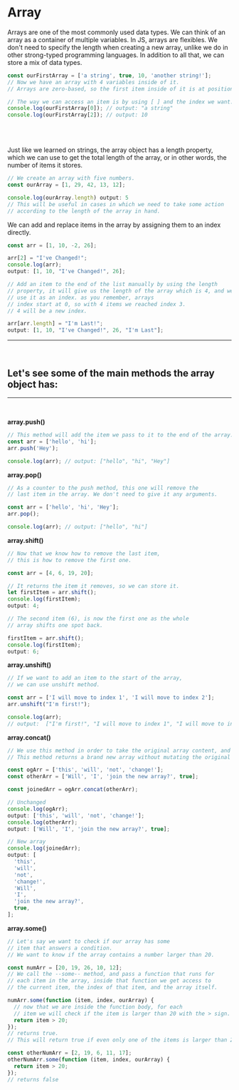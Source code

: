 # Array

Arrays are one of the most commonly used data types.
We can think of an array as a container of multiple variables.
In JS, arrays are flexibles. We don't need to specify the length when creating a new array, unlike we do in other strong-typed programming languages. In addition to all that, we can store a mix of data types.

```js
const ourFirstArray = ['a string', true, 10, 'another string!'];
// Now we have an array with 4 variables inside of it.
// Arrays are zero-based, so the first item inside of it is at position 0.

// The way we can access an item is by using [ ] and the index we want.
console.log(ourFirstArray[0]); // output: "a string"
console.log(ourFirstArray[2]); // output: 10
```

<br />
<br />

Just like we learned on strings, the array object has a length property, which we can use to get the total length of the array, or in other words, the number of items it stores.

```js
// We create an array with five numbers.
const ourArray = [1, 29, 42, 13, 12];

console.log(ourArray.length) output: 5
// This will be useful in cases in which we need to take some action
// according to the length of the array in hand.
```

We can add and replace items in the array by assigning them to an index directly.

```js
const arr = [1, 10, -2, 26];

arr[2] = "I've Changed!";
console.log(arr);
output: [1, 10, "I've Changed!", 26];

// Add an item to the end of the list manually by using the length
// property, it will give us the length of the array which is 4, and we
// use it as an index. as you remember, arrays
// index start at 0, so with 4 items we reached index 3.
// 4 will be a new index.

arr[arr.length] = "I'm Last!";
output: [1, 10, "I've Changed!", 26, "I'm Last"];
```

<hr><br>

## Let's see some of the main methods the array object has:

<hr><br>

**array.push()**

```js
// This method will add the item we pass to it to the end of the array.
const arr = ['hello', 'hi'];
arr.push('Hey');

console.log(arr); // output: ["hello", "hi", "Hey"]
```

**array.pop()**

```js
// As a counter to the push method, this one will remove the
// last item in the array. We don't need to give it any arguments.

const arr = ['hello', 'hi', 'Hey'];
arr.pop();

console.log(arr); // output: ["hello", "hi"]
```

**array.shift()**

```js
// Now that we know how to remove the last item,
// this is how to remove the first one.

const arr = [4, 6, 19, 20];

// It returns the item it removes, so we can store it.
let firstItem = arr.shift();
console.log(firstItem);
output: 4;

// The second item (6), is now the first one as the whole
// array shifts one spot back.

firstItem = arr.shift();
console.log(firstItem);
output: 6;
```

**array.unshift()**

```js
// If we want to add an item to the start of the array,
// we can use unshift method.

const arr = ['I will move to index 1', 'I will move to index 2'];
arr.unshift("I'm first!");

console.log(arr);
// output:  ["I'm first!", "I will move to index 1", "I will move to index 2"]
```

**array.concat()**

```js
// We use this method in order to take the original array content, and add to it.
// This method returns a brand new array without mutating the original one.

const ogArr = ['this', 'will', 'not', 'change!'];
const otherArr = ['Will', 'I', 'join the new array?', true];

const joinedArr = ogArr.concat(otherArr);

// Unchanged
console.log(ogArr);
output: ['this', 'will', 'not', 'change!'];
console.log(otherArr);
output: ['Will', 'I', 'join the new array?', true];

// New array
console.log(joinedArr);
output: [
  'this',
  'will',
  'not',
  'change!',
  'Will',
  'I',
  'join the new array?',
  true,
];
```

**array.some()**

```js
// Let's say we want to check if our array has some
// item that answers a condition.
// We want to know if the array contains a number larger than 20.

const numArr = [20, 19, 26, 10, 12];
// We call the --some-- method, and pass a function that runs for
// each item in the array, inside that function we get access to
// the current item, the index of that item, and the array itself.

numArr.some(function (item, index, ourArray) {
  // now that we are inside the function body, for each
  // item we will check if the item is larger than 20 with the > sign.
  return item > 20;
});
// returns true.
// This will return true if even only one of the items is larger than 20.

const otherNumArr = [2, 19, 6, 11, 17];
otherNumArr.some(function (item, index, ourArray) {
  return item > 20;
});
// returns false
```

